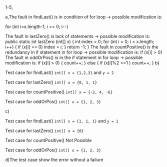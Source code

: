 1-5,

a,The fault in findLast() is in condition of for loop -> possible modification is:

for (int i=x.length-1; i >= 0; i--)

The fault in lastZero() is lack of statements -> possible modification is:
public static int lastZero (int[] x)
   {
      int index = 0;
      for (int i = 0; i < x.length; i++)
      {
         if (x[i] == 0) index = i;
      }
      return -1;
   }
The fault in countPositive() is the redundancy in if statement in for loop -> possible modification is:
if (x[i] > 0)
The fault in oddOrPos() is in the if statement in for loop -> possible modification is:
if (x[i] > 0)
{
  count++;
}
else
{
  if (x[i]%2 ==1 ) count++;
}
b)

Test case for findLast() `int[] x = {1,2,3}` and `y = 2`

Test case for lastZero() `int[] x = {0, 1, 1}`

Test case for countPositive() `int[] x = {-2, 4, -6}`

Test case for oddOrPos() `int[] x = {1, 2, 3}`

c)

Test case for findLast() `int[] x = {1, 1, 1}` and `y = 1`

Test case for lastZero() `int[] x = {0}`

Test case for countPositive() Not Possible

Test case for oddOrPos() `int[] x = {1, 2, 3}`

d)The test case show the error without a failure
